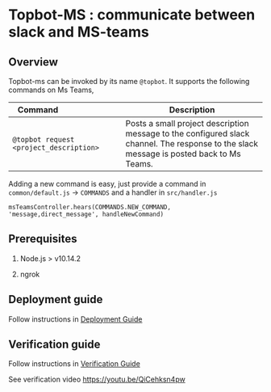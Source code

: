 # Topbot-MS : communicate between slack and MS-teams

## Overview

Topbot-ms can be invoked by its name `@topbot`. It supports the following commands on Ms Teams, 

| Command&nbsp;&nbsp;&nbsp;&nbsp;&nbsp;&nbsp;&nbsp;&nbsp;&nbsp;&nbsp;&nbsp;&nbsp;&nbsp;&nbsp;&nbsp;&nbsp;&nbsp;&nbsp;&nbsp;&nbsp;&nbsp;&nbsp;&nbsp;&nbsp;&nbsp; | Description|
|---------|------------|
| `@topbot request <project_description>` | Posts a small project description message to the configured slack channel. The response to the slack message is posted back to Ms Teams. |

Adding a new command is easy, just provide a command in `common/default.js` -> `COMMANDS` and a handler in `src/handler.js`
```
msTeamsController.hears(COMMANDS.NEW_COMMAND, 'message,direct_message', handleNewCommand)
```

## Prerequisites

1. Node.js > v10.14.2

2. ngrok

## Deployment guide

Follow instructions in [Deployment Guide](docs/Deployment.md)

## Verification guide

Follow instructions in [Verification Guide](docs/Verification.md)

See verification video https://youtu.be/QiCehksn4pw
